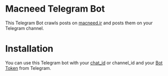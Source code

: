 # Macneed Telegram Bot

This Telegram Bot crawls posts on [macneed.ir](http://macneed.ir) and posts them on your Telegram channel.

# Installation
You can use this Telegram bot with your [chat_id](https://core.telegram.org/bots/api#sendmessage) or channel_id and your [Bot Token](https://core.telegram.org/bots/api#authorizing-your-bot) from Telegram.
